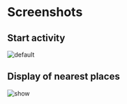 # Screenshots
## Start activity
![default](https://user-images.githubusercontent.com/26232074/30209670-f3d581e0-94a1-11e7-820b-e76c97cbe7ec.PNG)
## Display of nearest places
![show](https://user-images.githubusercontent.com/26232074/30210136-f8a72d02-94a3-11e7-9c83-8468c4ae1547.PNG)
